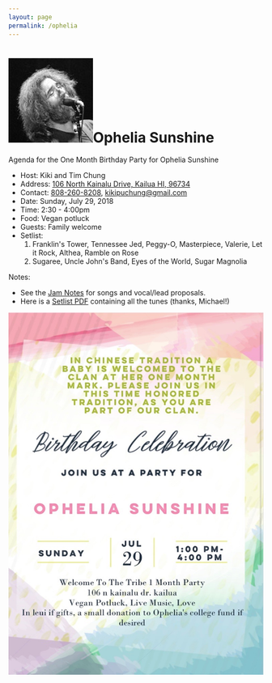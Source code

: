 ```yaml
---
layout: page
permalink: /ophelia
---
```

<h1><img class="ui avatar image" src="/images/jerryavatar.jpg">Ophelia Sunshine</h1>

Agenda for the One Month Birthday Party for Ophelia Sunshine
 
  * Host: Kiki and Tim Chung
  * Address: [106 North Kainalu Drive, Kailua HI, 96734](https://www.google.com/maps/place/106+N+Kainalu+Dr,+Kailua,+HI+96734/)
  * Contact: [808-260-8208](tel:808-260-8208), [kikipuchung@gmail.com](mailto:kikipuchung@gmail.com)
  * Date: Sunday, July 29, 2018
  * Time: 2:30 - 4:00pm 
  * Food: Vegan potluck
  * Guests: Family welcome
  * Setlist: 
     1. Franklin's Tower, Tennessee Jed, Peggy-O, Masterpiece, Valerie, Let it Rock, Althea, Ramble on Rose
     2. Sugaree, Uncle John's Band, Eyes of the World, Sugar Magnolia

Notes: 

  * See the [Jam Notes](http://bit.ly/2NN1H1Q) for songs and vocal/lead proposals.
  * Here is a [Setlist PDF](/resources/2018-07-29-setlist.pdf) containing all the tunes (thanks, Michael!)   

<img class="ui centered fluid image" src="/images/ophelia.jpg">
